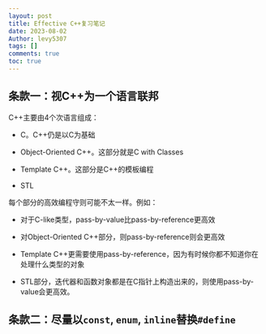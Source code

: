 ```yaml
---
layout: post
title: Effective C++复习笔记
date: 2023-08-02
Author: levy5307
tags: []
comments: true
toc: true
---
```


## 条款一：视C++为一个语言联邦

C++主要由4个次语言组成：

- C。C++仍是以C为基础

- Object-Oriented C++。这部分就是C with Classes

- Template C++。这部分是C++的模板编程

- STL

每个部分的高效编程守则可能不太一样。例如：

- 对于C-like类型，pass-by-value比pass-by-reference更高效

- 对Object-Oriented C++部分，则pass-by-reference则会更高效

- Template C++更需要使用pass-by-reference，因为有时候你都不知道你在处理什么类型的对象

- STL部分，迭代器和函数对象都是在C指针上构造出来的，则使用pass-by-value会更高效。

## 条款二：尽量以`const`, `enum`, `inline`替换`#define`
